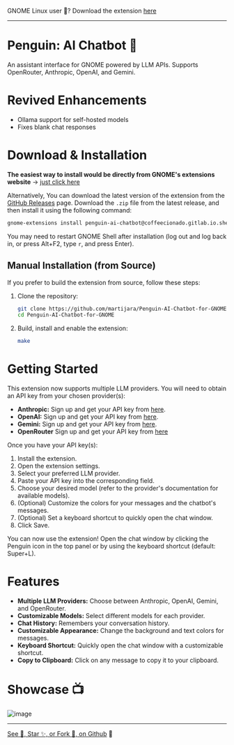 GNOME Linux user 👣? Download the extension [here](https://extensions.gnome.org/extension/7338/penguin-ai-chatbot/)

---
# Penguin: AI Chatbot 🐧

An assistant interface for GNOME powered by LLM APIs. Supports OpenRouter, Anthropic, OpenAI, and Gemini.

# Revived Enhancements

- Ollama support for self-hosted models
- Fixes blank chat responses

# Download & Installation

**The easiest way to install would be directly from GNOME's extensions website** -> [just click here](https://extensions.gnome.org/extension/7338/penguin-ai-chatbot/)

Alternatively, You can download the latest version of the extension from the [GitHub Releases](https://github.com/martijara/Penguin-AI-Chatbot-for-GNOME/releases/tag/v14) page.  Download the `.zip` file from the latest release, and then install it using the following command:

```bash
gnome-extensions install penguin-ai-chatbot@coffeecionado.gitlab.io.shell-extension.zip --force
```

You may need to restart GNOME Shell after installation (log out and log back in, or press Alt+F2, type `r`, and press Enter).

## Manual Installation (from Source)

If you prefer to build the extension from source, follow these steps:

1.  Clone the repository:

    ```bash
    git clone https://github.com/martijara/Penguin-AI-Chatbot-for-GNOME.git
    cd Penguin-AI-Chatbot-for-GNOME
    ```

2.  Build, install and enable the extension:

    ```bash
    make
    ```

# Getting Started

This extension now supports multiple LLM providers.  You will need to obtain an API key from your chosen provider(s):

*   **Anthropic:** Sign up and get your API key from [here](https://console.anthropic.com/account/keys).
*   **OpenAI:** Sign up and get your API key from [here](https://platform.openai.com/api-keys).
*   **Gemini:** Sign up and get your API key from [here](https://makersuite.google.com/app/apikey).
*   **OpenRouter** Sign up and get your API key from [here](https://openrouter.ai/settings/keys)

Once you have your API key(s):

1.  Install the extension.
2.  Open the extension settings.
3.  Select your preferred LLM provider.
4.  Paste your API key into the corresponding field.
5.  Choose your desired model (refer to the provider's documentation for available models).
6.  (Optional) Customize the colors for your messages and the chatbot's messages.
7.  (Optional) Set a keyboard shortcut to quickly open the chat window.
8. Click Save.

You can now use the extension! Open the chat window by clicking the Penguin icon in the top panel or by using the keyboard shortcut (default: Super+L).

# Features

*   **Multiple LLM Providers:** Choose between Anthropic, OpenAI, Gemini, and OpenRouter.
*   **Customizable Models:** Select different models for each provider.
*   **Chat History:** Remembers your conversation history.
*   **Customizable Appearance:** Change the background and text colors for messages.
*   **Keyboard Shortcut:** Quickly open the chat window with a customizable shortcut.
*   **Copy to Clipboard:** Click on any message to copy it to your clipboard.

# Showcase 📺

![image](https://github.com/user-attachments/assets/a062ef18-c8ae-4188-908f-24bf8b12315e)

---

[See 👀, Star ✨, or Fork 🍴, on Github](https://github.com/martijara/Penguin-AI-Chatbot-for-GNOME) 🐙

